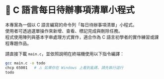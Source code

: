 # 📝 C 語言每日待辦事項清單小程式

本專案為一個以 C 語言編寫的命令列「每日待辦事項清單」小程式。  
使用者可透過選單操作來新增、查看、標記完成與刪除任務。  
程式使用陣列與基本字串處理方式實作，適合作為 C 語言初學者的實作練習或課程專題作品。

請直接下載 `main.c`，並依照說明在終端機使用以下指令編譯：

```bash
gcc main.c -o todo
chcp 65001   # ⚠️ 如果你在 Windows 上看到亂碼，請先執行這行
todo
